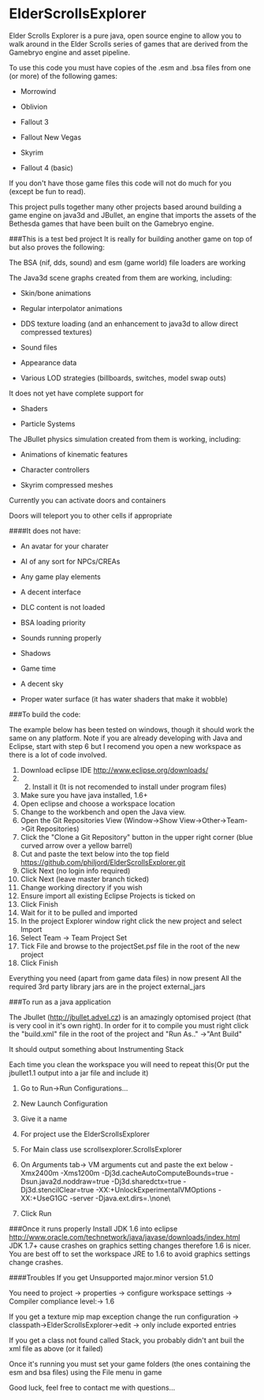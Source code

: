 ElderScrollsExplorer
====

 

Elder Scrolls Explorer is a pure java, open source engine to allow you to walk around in the Elder Scrolls series of games that are derived from the Gamebryo engine and asset pipeline.  

 

To use this code you must have copies of the .esm and .bsa files from one (or more) of the following games:  

* Morrowind

* Oblivion  

* Fallout 3  

* Fallout New Vegas  

* Skyrim  

* Fallout 4 (basic) 



If you don't have those game files this code will not do much for you (except be fun to read).


This project pulls together many other projects based around building a game engine on java3d and JBullet, an engine that imports the assets of the Bethesda games that have been built on the Gamebryo engine.


###This is a test bed project
It is really for building another game on top of but also proves the following:


The BSA (nif, dds, sound) and esm (game world) file loaders are working

 

The Java3d scene graphs created from them are working, including:

- Skin/bone animations  

- Regular interpolator animations  

- DDS texture loading (and an enhancement to java3d to allow direct compressed textures)  

- Sound files  

- Appearance data  

- Various LOD strategies (billboards, switches, model swap outs)  

 

It does not yet have complete support for  

- Shaders  

- Particle Systems  

 

 

The JBullet physics simulation created from them is working, including:  

- Animations of kinematic features  

- Character controllers  

- Skyrim compressed meshes  

 

 

Currently you can activate doors and containers  

Doors will teleport you to other cells if appropriate  

 

 

 

####It does not have:  

- An avatar for your charater  

- AI of any sort for NPCs/CREAs 

- Any game play elements  

- A decent interface  

- DLC content is not loaded  

- BSA loading priority  

- Sounds running properly  

- Shadows  

- Game time  

- A decent sky  

- Proper water surface  (it has water shaders that make it wobble)


 

###To build the code:  

The example below has been tested on windows, though it should work the same on any platform.
Note if you are already developing with Java and Eclipse, start with step 6 but I recomend you open a new workspace as there is a lot of code involved.

1. Download eclipse IDE http://www.eclipse.org/downloads/  
2. 2. Install it (It is not recomended to install under program files)  
3. Make sure you have java installed, 1.6+
4. Open eclipse and choose a workspace location
5. Change to the workbench and open the Java view.
6. Open the Git Repositories View (Window->Show View->Other->Team->Git Repositories)
7. Click the "Clone a Git Repository" button in the upper right corner (blue curved arrow over a yellow barrel)
8. Cut and paste the text below into the top field 
https://github.com/philjord/ElderScrollsExplorer.git
6. Click Next (no login info required)
7. Click Next (leave master branch ticked)
8. Change working directory if you wish 
9. Ensure import all existing Eclipse Projects is ticked on
10. Click Finish
11. Wait for it to be pulled and imported
12. In the project Explorer window right click the new project and select Import
13. Select Team -> Team Project Set
14. Tick File and browse to the projectSet.psf file in the root of the new project
15. Click Finish

Everything you need (apart from game data files) in now present
All the required 3rd party library jars are in the project external_jars


###To run as a java application

The Jbullet (http://jbullet.advel.cz) is an amazingly optomised project (that is very cool in it's own right). In order for it to compile you must right click the "build.xml" file in the root of the project and "Run As.." ->"Ant Build"

It should output something about Instrumenting Stack

Each time you clean the workspace you will need to repeat this(Or put the jbullet1.1 output into a jar file and include it)


1. Go to Run->Run Configurations...

2. New Launch Configuration

3. Give it a name

4. For project use the ElderScrollsExplorer

5. For Main class use scrollsexplorer.ScrollsExplorer

6. On Arguments tab-> VM arguments cut and paste the ext below 
-Xmx2400m -Xms1200m -Dj3d.cacheAutoComputeBounds=true -Dsun.java2d.noddraw=true -Dj3d.sharedctx=true -Dj3d.stencilClear=true  -XX:+UnlockExperimentalVMOptions -XX:+UseG1GC -server -Djava.ext.dirs=.\none\ 

7. Click Run 



###Once it runs properly
Install JDK 1.6 into eclipse http://www.oracle.com/technetwork/java/javase/downloads/index.html  
JDK 1.7+ cause crashes on graphics setting changes therefore 1.6 is nicer.
You are best off to set the workspace JRE to 1.6 to avoid graphics settings change crashes.

####Troubles
If you get Unsupported major.minor version 51.0  

You need to project -> properties -> configure workspace settings -> Compiler compliance level:-> 1.6  

If you get a texture mip map exception change the run configuration -> classpath->ElderScrollsExplorer->edit -> only include exported entries  

If you get a class not found called Stack, you probably didn't ant buil the xml file as above (or it failed)

Once it's running you must set your game folders (the ones containing the esm and bsa files) using the File menu  in game

 

Good luck, feel free to contact me with questions...

 

 

 

 

 

 


 
